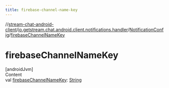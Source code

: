 ```yaml
---
title: firebase-channel-name-key
---
```

//[stream-chat-android-client](../../../index.md)/[io.getstream.chat.android.client.notifications.handler](../index.md)/[NotificationConfig](index.md)/[firebaseChannelNameKey](firebaseChannelNameKey.md)



# firebaseChannelNameKey  
[androidJvm]  
Content  
val [firebaseChannelNameKey](firebaseChannelNameKey.md): [String](https://kotlinlang.org/api/latest/jvm/stdlib/kotlin/-string/index.html)  



